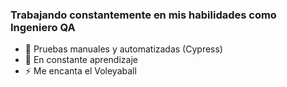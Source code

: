 
### Trabajando constantemente en mis habilidades como Ingeniero QA

- 🌱 Pruebas manuales y automatizadas (Cypress)
- 🤔 En constante aprendizaje
- ⚡ Me encanta el Voleyaball

